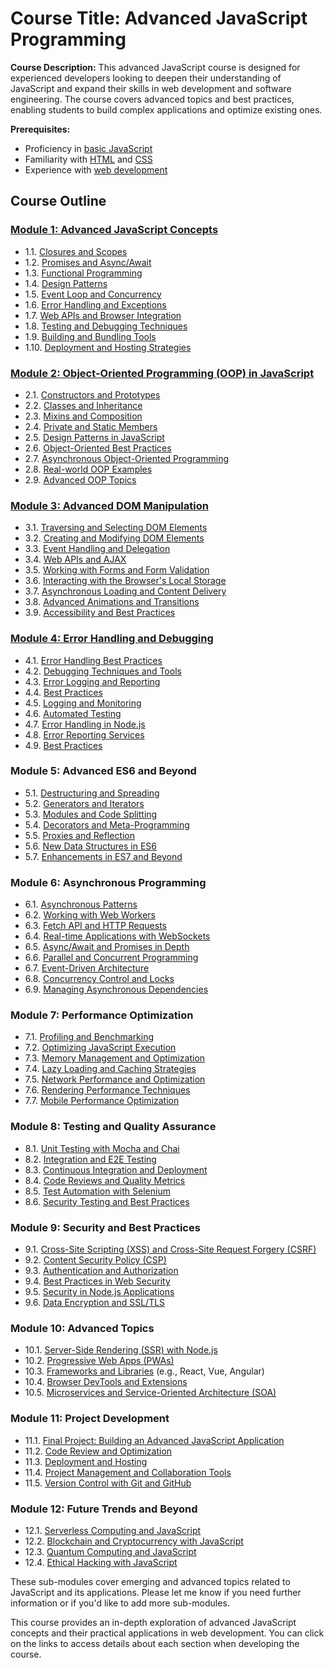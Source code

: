 # Course Title: Advanced JavaScript Programming

**Course Description:**
This advanced JavaScript course is designed for experienced developers looking to deepen their understanding of JavaScript and expand their skills in web development and software engineering. The course covers advanced topics and best practices, enabling students to build complex applications and optimize existing ones.

**Prerequisites:**

- Proficiency in [basic JavaScript](./module-1-advanced-javascript-concepts.md)
- Familiarity with [HTML](./module-3-advanced-dom-manipulation.md) and [CSS](./module-3-advanced-dom-manipulation.md)
- Experience with [web development](./module-3-advanced-dom-manipulation.md)

## Course Outline

### [Module 1: Advanced JavaScript Concepts](./module-1-advanced-javascript-concepts.md)

- 1.1. [Closures and Scopes](./module-1.1-closures-and-scopes.md)
- 1.2. [Promises and Async/Await](./module-1.2-promises-and-async-await.md)
- 1.3. [Functional Programming](./module-1.3-functional-programming.md)
- 1.4. [Design Patterns](./module-1.4-design-patterns.md)
- 1.5. [Event Loop and Concurrency](./module-1.5-event-loop-and-concurrency.md)
- 1.6. [Error Handling and Exceptions](./module-1.6-error-handling-and-exceptions.md)
- 1.7. [Web APIs and Browser Integration](./module-1.7-web-apis-and-browser-integration.md)
- 1.8. [Testing and Debugging Techniques](./module-1.8-testing-and-debugging-techniques.md)
- 1.9. [Building and Bundling Tools](./module-1.9-building-and-bundling-tools.md)
- 1.10. [Deployment and Hosting Strategies](./module-1.10-deployment-and-hosting-strategies.md)

### [Module 2: Object-Oriented Programming (OOP) in JavaScript](./module-2-object-oriented-programming-oop-in-javascript.md)

- 2.1. [Constructors and Prototypes](./module-2.1-constructors-and-prototypes.md)
- 2.2. [Classes and Inheritance](./module-2.2-classes-and-inheritance.md)
- 2.3. [Mixins and Composition](./module-2.3-mixins-and-composition.md)
- 2.4. [Private and Static Members](./module-2.4-private-and-static-members.md)
- 2.5. [Design Patterns in JavaScript](./module-2.5-design-patterns-in-javascript.md)
- 2.6. [Object-Oriented Best Practices](./module-2.6-object-oriented-best-practices.md)
- 2.7. [Asynchronous Object-Oriented Programming](./module-2.7-asynchronous-object-oriented-programming.md)
- 2.8. [Real-world OOP Examples](./module-2.8-real-world-oop-examples.md)
- 2.9. [Advanced OOP Topics](./module-2.9-advanced-oop-topics.md)

### [Module 3: Advanced DOM Manipulation](./module-3-advanced-dom-manipulation.md)

- 3.1. [Traversing and Selecting DOM Elements](./module-3.1-traversing-and-selecting-dom-elements.md)
- 3.2. [Creating and Modifying DOM Elements](./module-3.2-creating-and-modifying-dom-elements.md)
- 3.3. [Event Handling and Delegation](./module-3.3-event-handling-and-delegation.md)
- 3.4. [Web APIs and AJAX](./module-3.4-web-apis-and-ajax.md)
- 3.5. [Working with Forms and Form Validation](./module-3.5-working-with-forms-and-form-validation.md)
- 3.6. [Interacting with the Browser's Local Storage](./module-3.6-interacting-with-browser-local-storage.md)
- 3.7. [Asynchronous Loading and Content Delivery](./module-3.7-asynchronous-loading-and-content-delivery.md)
- 3.8. [Advanced Animations and Transitions](./module-3.8-advanced-animations-and-transitions.md)
- 3.9. [Accessibility and Best Practices](./module-3.9-accessibility-and-best-practices.md)

### [Module 4: Error Handling and Debugging](./module-4-error-handling-and-debugging.md)

- 4.1. [Error Handling Best Practices](./module-4.1-types-of-errors.md)
- 4.2. [Debugging Techniques and Tools](./module-4.2-debugging-tools.md)
- 4.3. [Error Logging and Reporting](./module-4.3-error-handling-techniques.md)
- 4.4. [Best Practices](./module-4.4-best-practices.md)
- 4.5. [Logging and Monitoring](./module-4.5-logging-and-monitoring.md)
- 4.6. [Automated Testing](./module-4.6-automated-testing.md)
- 4.7. [Error Handling in Node.js](./module-4.7-error-handling-in-nodejs.md)
- 4.8. [Error Reporting Services](./module-4.8-error-reporting-services.md)
- 4.9. [Best Practices](./module-4.9-best-practices.md)

### Module 5: Advanced ES6 and Beyond

- 5.1. [Destructuring and Spreading](./module-5.1-destructuring-and-spreading.md)
- 5.2. [Generators and Iterators](./module-5.2-generators-and-iterators.md)
- 5.3. [Modules and Code Splitting](./module-5.3-modules-and-code-splitting.md)
- 5.4. [Decorators and Meta-Programming](./module-5.4-decorators-and-meta-programming.md)
- 5.5. [Proxies and Reflection](./module-5.5-proxies-and-reflection.md)
- 5.6. [New Data Structures in ES6](./module-5.6-new-data-structures-in-es6.md)
- 5.7. [Enhancements in ES7 and Beyond](./module-5.7-enhancements-in-es7-and-beyond.md)

### Module 6: Asynchronous Programming

- 6.1. [Asynchronous Patterns](./module-6.1-asynchronous-patterns.md)
- 6.2. [Working with Web Workers](./module-6.2-working-with-web-workers.md)
- 6.3. [Fetch API and HTTP Requests](./module-6.3-fetch-api-and-http-requests.md)
- 6.4. [Real-time Applications with WebSockets](./module-6.4-real-time-applications-with-websockets.md)
- 6.5. [Async/Await and Promises in Depth](./module-6.5-async-await-and-promises-in-depth.md)
- 6.6. [Parallel and Concurrent Programming](./module-6.6-parallel-and-concurrent-programming.md)
- 6.7. [Event-Driven Architecture](./module-6.7-event-driven-architecture.md)
- 6.8. [Concurrency Control and Locks](./module-6.8-concurrency-control-and-locks.md)
- 6.9. [Managing Asynchronous Dependencies](./module-6.9-managing-asynchronous-dependencies.md)

### Module 7: Performance Optimization

- 7.1. [Profiling and Benchmarking](./module-7.1-profiling-and-benchmarking.md)
- 7.2. [Optimizing JavaScript Execution](./module-7.2-optimizing-javascript-execution.md)
- 7.3. [Memory Management and Optimization](./module-7.3-memory-management-and-optimization.md)
- 7.4. [Lazy Loading and Caching Strategies](./module-7.4-lazy-loading-and-caching-strategies.md)
- 7.5. [Network Performance and Optimization](./module-7.5-network-performance-and-optimization.md)
- 7.6. [Rendering Performance Techniques](./module-7.6-rendering-performance-techniques.md)
- 7.7. [Mobile Performance Optimization](./module-7.7-mobile-performance-optimization.md)

### Module 8: Testing and Quality Assurance

- 8.1. [Unit Testing with Mocha and Chai](./module-8.1-unit-testing-with-mocha-and-chai.md)
- 8.2. [Integration and E2E Testing](./module-8.2-integration-and-e2e-testing.md)
- 8.3. [Continuous Integration and Deployment](./module-8.3-continuous-integration-and-deployment.md)
- 8.4. [Code Reviews and Quality Metrics](./module-8.4-code-reviews-and-quality-metrics.md)
- 8.5. [Test Automation with Selenium](./module-8.5-test-automation-with-selenium.md)
- 8.6. [Security Testing and Best Practices](./module-8.6-security-testing-and-best-practices.md)

### Module 9: Security and Best Practices

- 9.1. [Cross-Site Scripting (XSS) and Cross-Site Request Forgery (CSRF)](./module-9.1-cross-site-scripting-and-cross-site-request-forgery.md)
- 9.2. [Content Security Policy (CSP)](./module-9.2-content-security-policy.md)
- 9.3. [Authentication and Authorization](./module-9.3-authentication-and-authorization.md)
- 9.4. [Best Practices in Web Security](./module-9.4-best-practices-in-web-security.md)
- 9.5. [Security in Node.js Applications](./module-9.5-security-in-nodejs-applications.md)
- 9.6. [Data Encryption and SSL/TLS](./module-9.6-data-encryption-and-ssl-tls.md)

### Module 10: Advanced Topics

- 10.1. [Server-Side Rendering (SSR) with Node.js](./module-10.1-server-side-rendering-with-nodejs.md)
- 10.2. [Progressive Web Apps (PWAs)](./module-10.2-progressive-web-apps-pwas.md)
- 10.3. [Frameworks and Libraries](./module-10.3-frameworks-and-libraries.md) (e.g., React, Vue, Angular)
- 10.4. [Browser DevTools and Extensions](./module-10.4-browser-devtools-and-extensions.md)
- 10.5. [Microservices and Service-Oriented Architecture (SOA)](./module-10.5-microservices-and-service-oriented-architecture.md)

### Module 11: Project Development

- 11.1. [Final Project: Building an Advanced JavaScript Application](./module-11.1-final-project-building-advanced-javascript-application.md)
- 11.2. [Code Review and Optimization](./module-11.2-code-review-and-optimization.md)
- 11.3. [Deployment and Hosting](./module-11.3-deployment-and-hosting.md)
- 11.4. [Project Management and Collaboration Tools](./module-11.4-project-management-and-collaboration-tools.md)
- 11.5. [Version Control with Git and GitHub](./module-11.5-version-control-with-git-and-github.md)

### Module 12: Future Trends and Beyond

- 12.1. [Serverless Computing and JavaScript](./module-12.1-serverless-computing-and-javascript.md)
- 12.2. [Blockchain and Cryptocurrency with JavaScript](./module-12.2-blockchain-and-cryptocurrency-with-javascript.md)
- 12.3. [Quantum Computing and JavaScript](./module-12.3-quantum-computing-and-javascript.md)
- 12.4. [Ethical Hacking with JavaScript](./module-12.4-ethical-hacking-with-javascript.md)

These sub-modules cover emerging and advanced topics related to JavaScript and its applications. Please let me know if you need further information or if you'd like to add more sub-modules.

This course provides an in-depth exploration of advanced JavaScript concepts and their practical applications in web development. You can click on the links to access details about each section when developing the course.
